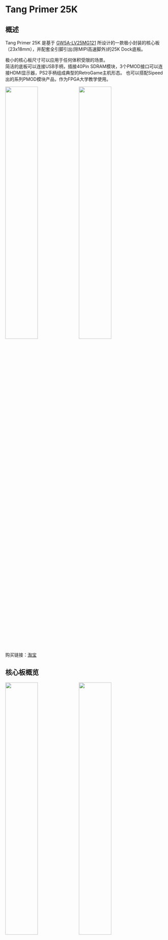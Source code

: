 # Tang Primer 25K

## 概述

Tang Primer 25K 是基于 [GW5A-LV25MG121](http://www.gowinsemi.com.cn/prod_view.aspx?TypeId=74&FId=t3:10:3&Id=188) 所设计的一款极小封装的核心板（23x18mm），并配套全引脚引出(除MIPI高速脚外)的25K Dock底板。

极小的核心板尺寸可以应用于任何体积受限的场景。  
简洁的底板可以连接USB手柄，插接40Pin SDRAM模块，3个PMOD接口可以连接HDMI显示器，PS2手柄组成典型的RetroGame主机形态。
也可以搭配Sipeed出的系列PMOD模块产品，作为FPGA大学教学使用。


<div>
    <img src="./assets/25k_45.jpg" width=45%>
    <img src="./assets/25k_dock_45.jpg" width=45%>
</div>

购买链接：[淘宝](https://item.taobao.com/item.htm?spm=a1z10.5-c-s.w4002-24984936573.29.19b22db2a329yr&id=746293292946)




## 核心板概览
<div>
    <img src="./assets/25k_top.jpg" width=45%>
    <img src="./assets/25k_bot.jpg" width=45%>
</div>



## 基础参数

<table>
	<thead>
		<tr>
			<th style="text-align:center">项目</th>
			<th style="text-align:center">参数</th>
			<th style="text-align:center">补充</th>
		</tr>
	</thead>
	<tbody>
		<tr>
			<td style="text-align:left">FPGA 芯片</td>
			<td style="text-align:left"><a href="http://www.gowinsemi.com.cn/prod_view.aspx?TypeId=74&FId=t3:10:3&Id=188">GW5A-LV25MG121</a>
			</td>
			<td style="text-align:left">
				<table>
					<tr>
						<td>逻辑单元(LUT4)</td>
						<td>23040</td>
					</tr>
					<tr>
						<td>寄存器(FF)</td>
						<td>23040</td>
					</tr>
					<tr>
						<td>分布式静态随机存储器S-SRAM(bits)</td>
						<td>180K</td>
					</tr>
					<tr>
						<td>块状静态随机存储器B-SRAM(bits)</td>
						<td>1008K</td>
					</tr>
					<tr>
						<td>块状静态随机存储器数目B-SRAM(个)</td>
						<td>56</td>
					</tr>
					<tr>
						<td>乘法器(18x18 Multiplier)</td>
						<td>28</td>
					</tr>
					<tr>
						<td>锁相环(PLLs)</td>
						<td>6</td>
					</tr>
					<tr>
						<td>I/O Bank 总数</td>
						<td>8</td>
					</tr>
				</table>
			</td>
		</tr>
		<tr>
			<td style="text-align:left">Flash</td>
			<td style="text-align:left">64Mbits NOR Flash</td>
			<td style="text-align:left">查看 <a href="#burn_flash">烧录到Flash</a></td>
		</tr>
		<tr>
			<td style="text-align:left">整体封装</td>
			<td style="text-align:left">2x60P BTB 核心板</td>
			<td style="text-align:left"></td>
		</tr>
		<tr>
			<td style="text-align:left">普通IO</td>
			<td style="text-align:left"> 75</td>
			<td style="text-align:left"></td>
		</tr>
		<tr>
			<td style="text-align:left"> MIPI IO </td>
			<td style="text-align:left"> 4lane Data</td>
			<td style="text-align:left"></td>
		</tr>
	</tbody>
</table>

## Dock 底板产品图


<div>
<img src="./assets/25k_dock_top.jpg"  width=45%>
<img src="./assets/25k_dock_bot.jpg"  width=45%>
</div>


## 板卡参数

<table>
	<thead>
		<tr>
			<th style="text-align:center">项目</th>
			<th style="text-align:center">参数</th>
			<th style="text-align:center">备注</th>
		</tr>
	</thead>
	<tbody>
		<tr>
			<td style="text-align:left">调试器</td>
			<td style="text-align:left">板载高速调试器，支持JTAG+UART，使用USB-C口烧录</td>
			<td style="text-align:left"></td>
		</tr>
		<tr>
			<td style="text-align:left">USB-A</td>
			<td style="text-align:left">一个，可作为USB1.1 Host接游戏手柄等HID设备</td>
			<td style="text-align:left"></td>
		</tr>
		<tr>
			<td style="text-align:left"> IO插针 </td>
			<td style="text-align:left"> 一个2x20Pin 2.54插针</td>
			<td style="text-align:left">支持SDRAM模块</td>
		</tr>
		<tr>
			<td style="text-align:left"> PMOD </td>
			<td style="text-align:left"> 3个</td>
			<td style="text-align:left"></td>
		</tr>
		<tr>
			<td style="text-align:left">按键</td>
			<td style="text-align:left">2个</td>
			<td style="text-align:left"></td>
		</tr>
		<tr>
			<td style="text-align:left">尺寸</td>
			<td style="text-align:left">64x40mm</td>
			<td style="text-align:left"></td>
		</tr>
	</tbody>
</table>

## 硬件资料

规格书、原理图、尺寸图等均可在这里找到：[点击这里](https://dl.sipeed.com/shareURL/TANG/Primer_25K)

- [板卡规格书](https://dl.sipeed.com/shareURL/TANG/Primer_25K/01_Specification)
- [板卡原理图](https://dl.sipeed.com/shareURL/TANG/Primer_25K/02_Schematic)
- [板卡点位图](https://dl.sipeed.com/shareURL/TANG/Primer_25K/03_Designator_drawing)
- [板卡尺寸图](https://dl.sipeed.com/shareURL/TANG/Primer_25K/04_Mechanical_drawing)
- [3D 模型文件](https://dl.sipeed.com/shareURL/TANG/Primer_25K/05_3D_file)
- [核心板封装](https://dl.sipeed.com/shareURL/TANG/Primer_25K/06_PCB_Lib) 
- [芯片部分资料](https://dl.sipeed.com/shareURL/TANG/Primer_25K/07_Datasheet)
- [走线长度表](https://dl.sipeed.com/shareURL/TANG/Primer_25K/08_Pin_Length_table)


## 上手简明

`准备开发环境` -> `学习相关语法` -> `查看开箱指南` -> `基础代码编写` -> `查看官方文档`

1. 安装 IDE ：[点击这里](./../Tang-Nano-Doc/get_started/install-the-ide.md)

2. 查看 [上手指南](https://wiki.sipeed.com/hardware/zh/tang/tang-primer-20k/start.html) 来避免一些问题，并且从那里面可以开始进行代码实战。

3. 如果进行完上面的点灯操作后后感觉有压力，可以自己查漏补缺：
   可以在下面的这些网站学习 Verilog:
	+ 在线免费教程：[Verilog 教程](https://www.runoob.com/w3cnote/verilog-tutorial.html)（学习Verilog）
	+ 在线免费 FPGA 教程：[Verilog](https://www.asic-world.com/verilog/index.html) （英文网站）
	+ Verilog 刷题网站：[HDLBits](https://hdlbits.01xz.net/wiki/Main_Page)（英文网站）
	+ 在线高云半导体可参考视频教程：[点击这里](http://www.gowinsemi.com.cn/video_complex.aspx?FId=n15:15:26)

   对 IDE 使用有疑问的话，可以查看官方的一些文档来熟悉相关内容
   - [SUG100-2.6_Gowin云源软件用户指南.pdf](http://cdn.gowinsemi.com.cn/SUG100-2.6_Gowin%E4%BA%91%E6%BA%90%E8%BD%AF%E4%BB%B6%E7%94%A8%E6%88%B7%E6%8C%87%E5%8D%97.pdf)
   - [SUG949-1.1_Gowin_HDL编码风格用户指南.pdf](http://cdn.gowinsemi.com.cn/SUG949-1.1_Gowin_HDL%E7%BC%96%E7%A0%81%E9%A3%8E%E6%A0%BC%E7%94%A8%E6%88%B7%E6%8C%87%E5%8D%97.pdf)
   - <a href="http://cdn.gowinsemi.com.cn/UG286-1.9.1_Gowin%E6%97%B6%E9%92%9F%E8%B5%84%E6%BA%90(Clock)%E7%94%A8%E6%88%B7%E6%8C%87%E5%8D%97.pdf">UG286-1.9.1_Gowin时钟资源(Clock)用户指南.pdf</a>
   - [SUG940-1.3_Gowin设计时序约束用户指南.pdf](http://cdn.gowinsemi.com.cn/SUG940-1.3_Gowin%E8%AE%BE%E8%AE%A1%E6%97%B6%E5%BA%8F%E7%BA%A6%E6%9D%9F%E7%94%A8%E6%88%B7%E6%8C%87%E5%8D%97.pdf)
   - [SUG502-1.3_Gowin_Programmer用户指南.pdf](http://cdn.gowinsemi.com.cn/SUG502-1.3_Gowin_Programmer%E7%94%A8%E6%88%B7%E6%8C%87%E5%8D%97.pdf)
   - [SUG114-2.5_Gowin在线逻辑分析仪用户指南.pdf](http://cdn.gowinsemi.com.cn/SUG114-2.5_Gowin%E5%9C%A8%E7%BA%BF%E9%80%BB%E8%BE%91%E5%88%86%E6%9E%90%E4%BB%AA%E7%94%A8%E6%88%B7%E6%8C%87%E5%8D%97.pdf)

   上面的所有文档都已经打包进了下载站[点我跳转](https://dl.sipeed.com/shareURL/TANG/Primer_20K/07_Chip_manual/CN/%E9%80%9A%E7%94%A8%E6%8C%87%E5%BC%95)，需要的话可以点击压缩包全都下载下来。

## 例程汇总
注意25K需要使用 V1.9.9Beta-4 或更新的IDE版本。
http://www.gowinsemi.com.cn/faq.aspx

### 公开例程
github 链接： https://github.com/sipeed/TangPrimer-25K-example


## 交流方式

- **交流论坛: [maixhub.com](maixhub.com/discussion)**
- **QQ 交流群：[834585530](https://jq.qq.com/?_wv=1027&k=wBb8XUan)**
- 直接本页下方留言
- 商业邮箱 : [support@sipeed.com](support@sipeed.com)



## 相关问题

### 如何下载到外部 FLASH {#burn_flash}

进行如下选项设置：

<img src="./assets/flash_mode.png" alt="flash_mode" width=75%>

### 烧录后没反应或者引脚现象不对

首先确定选择了正确的型号，下图中的每一个参数都要求一致

<img src="./assets/partno.jpg" alt="device_choose" width=75%>

然后检查自己的代码和对应的仿真波形是否满足要求

### 更多问题及其解决办法前往[相关问题](./../Tang-Nano-Doc/questions.md)查看
